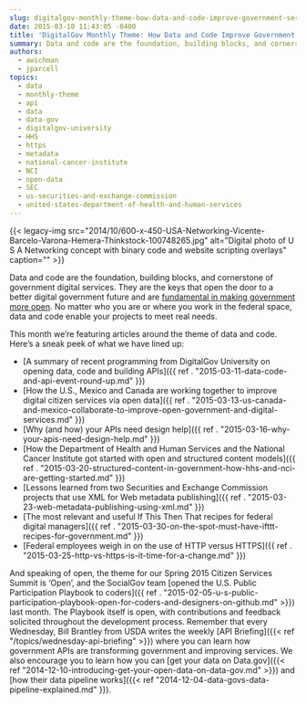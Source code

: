 ```yaml
---
slug: digitalgov-monthly-theme-how-data-and-code-improve-government-services
date: 2015-03-10 11:43:05 -0400
title: 'DigitalGov Monthly Theme: How Data and Code Improve Government Services'
summary: Data and code are the foundation, building blocks, and cornerstone of government digital services. They are the keys that open the door to a better digital government future and are fundamental in making government more open. No matter who you are or where you work in the federal space, data and code enable your projects
authors:
  - awichman
  - jparcell
topics:
  - data
  - monthly-theme
  - api
  - data
  - data-gov
  - digitalgov-university
  - HHS
  - https
  - metadata
  - national-cancer-institute
  - NCI
  - open-data
  - SEC
  - us-securities-and-exchange-commission
  - united-states-department-of-health-and-human-services
---
```


{{< legacy-img src="2014/10/600-x-450-USA-Networking-Vicente-Barcelo-Varona-Hemera-Thinkstock-100748265.jpg" alt="Digital photo of U S A Networking concept with binary code and website scripting overlays" caption="" >}}

Data and code are the foundation, building blocks, and cornerstone of government digital services. They are the keys that open the door to a better digital government future and are [fundamental in making government more open](http://www.whitehouse.gov/open). No matter who you are or where you work in the federal space, data and code enable your projects to meet real needs.

This month we’re featuring articles around the theme of data and code. Here&#8217;s a sneak peek of what we have lined up:

  * [A summary of recent programming from DigitalGov University on opening data, code and building APIs]({{ ref . "2015-03-11-data-code-and-api-event-round-up.md" }})
  * [How the U.S., Mexico and Canada are working together to improve digital citizen services via open data]({{ ref . "2015-03-13-us-canada-and-mexico-collaborate-to-improve-open-government-and-digital-services.md" }})
  * [Why (and how) your APIs need design help]({{ ref . "2015-03-16-why-your-apis-need-design-help.md" }})
  * [How the Department of Health and Human Services and the National Cancer Institute got started with open and structured content models]({{ ref . "2015-03-20-structured-content-in-government-how-hhs-and-nci-are-getting-started.md" }})
  * [Lessons learned from two Securities and Exchange Commission projects that use XML for Web metadata publishing]({{ ref . "2015-03-23-web-metadata-publishing-using-xml.md" }})
  * [The most relevant and useful If This Then That recipes for federal digital managers]({{ ref . "2015-03-30-on-the-spot-must-have-ifttt-recipes-for-government.md" }})
  * [Federal employees weigh in on the use of HTTP versus HTTPS]({{ ref . "2015-03-25-http-vs-https-is-it-time-for-a-change.md" }})

And speaking of open, the theme for our Spring 2015 Citizen Services Summit is &#8216;Open&#8217;, and the SocialGov team [opened the U.S. Public Participation Playbook to coders]({{ ref . "2015-02-05-u-s-public-participation-playbook-open-for-coders-and-designers-on-github.md" >}}) last month. The Playbook itself is open, with contributions and feedback solicited throughout the development process. Remember that every Wednesday, Bill Brantley from USDA writes the weekly [API Briefing]({{< ref "/topics/wednesday-api-briefing" >}}) where you can learn how government APIs are transforming government and improving services. We also encourage you to learn how you can [get your data on Data.gov]({{< ref "2014-12-10-introducing-get-your-open-data-on-data-gov.md" >}}) and [how their data pipeline works]({{< ref "2014-12-04-data-govs-data-pipeline-explained.md" }}).

